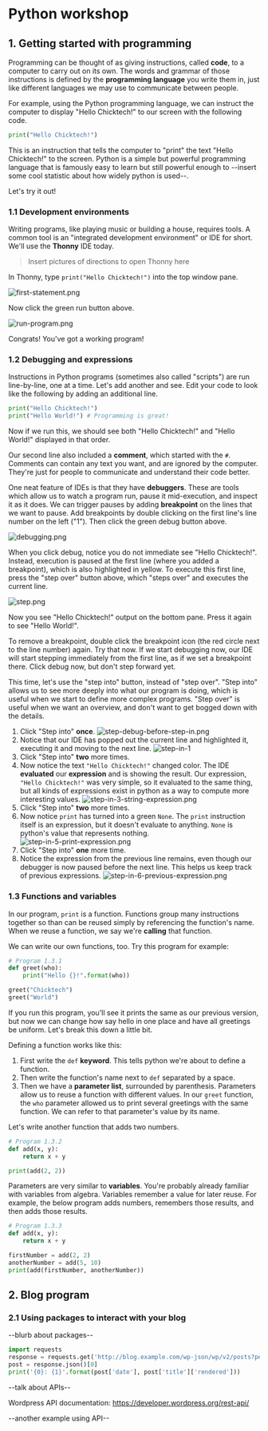 # Python workshop

## 1. Getting started with programming

Programming can be thought of as giving instructions, called **code**, to a computer to carry out on
its own. The words and grammar of those instructions is defined by the **programming language** you 
write them in, just like different languages we may use to communicate between people.

For example, using the Python programming language, we can instruct the computer to display "Hello 
Chicktech!" to our screen with the following code.

```python
print("Hello Chicktech!")
```

This is an instruction that tells the computer to "print" the text "Hello Chicktech!" to the 
screen. Python is a simple but powerful programming language that is famously easy to learn but 
still powerful enough to --insert some cool statistic about how widely python is used--.

Let's try it out!

### 1.1 Development environments

Writing programs, like playing music or building a house, requires tools. A common tool is an 
"integrated development environment" or IDE for short. We'll use the **Thonny** IDE today.

> Insert pictures of directions to open Thonny here

In Thonny, type `print("Hello Chicktech!")` into the top window pane.

![first-statement.png](first-statement.png)

Now click the green run button above.

![run-program.png](run-program.png)

Congrats! You've got a working program!

### 1.2 Debugging and expressions

Instructions in Python programs (sometimes also called "scripts") are run line-by-line, one at a 
time. Let's add another and see. Edit your code to look like the following by adding an additional
line.

```python
print("Hello Chicktech!")
print("Hello World!") # Programming is great!
``` 

Now if we run this, we should see both "Hello Chicktech!" and "Hello World!" displayed in that 
order.

Our second line also included a **comment**, which started with the `#`. Comments can contain any 
text you want, and are ignored by the computer. They're just for people to communicate and 
understand their code better.

One neat feature of IDEs is that they have **debuggers**. These are tools which allow us to watch a
program run, pause it mid-execution, and inspect it as it does. We can trigger pauses by adding
**breakpoint** on the lines that we want to pause. Add breakpoints by double clicking on the first
line's line number on the left ("1"). Then click the green debug button above.  

![debugging.png](debugging.png)

When you click debug, notice you do not immediate see "Hello Chicktech!". Instead, execution is
paused at the first line (where you added a breakpoint), which is also highlighted in yellow. To 
execute this first line, press the "step over" button above, which "steps over" and executes 
the current line.

![step.png](step.png)

Now you see "Hello Chicktech!" output on the bottom pane. Press it again to see "Hello World!".

To remove a breakpoint, double click the breakpoint icon (the red circle next to the line number)
again. Try that now. If we start debugging now, our IDE will start stepping immediately from the 
first line, as if we set a breakpoint there. Click debug now, but don't step forward yet.

This time, let's use the "step into" button, instead of "step over". "Step into" allows us to see 
more deeply into what our program is doing, which is useful when we start to define more complex 
programs. "Step over" is useful when we want an overview, and don't want to get bogged down with 
the details.

1. Click "Step into" **once**.
   ![step-debug-before-step-in.png](start-debug-before-step-in.png)
2. Notice that our IDE has popped out the current line and highlighted it, executing it and moving 
   to the next line.
   ![step-in-1](step-in-1.png)
3. Click "Step into" **two** more times.
4. Now notice the text `"Hello Chicktech!"` changed color. The IDE **evaluated** our **expression**
   and is showing the result. Our expression, `"Hello Chicktech!"` was very simple, so it evaluated 
   to the same thing, but all kinds of expressions exist in python as a way to compute more 
   interesting values.
   ![step-in-3-string-expression.png](step-in-3-string-expression.png)
5. Click "Step into" **two** more times. 
6. Now notice `print` has turned into a green `None`. The `print` instruction itself is an 
   expression, but it doesn't evaluate to anything. `None` is python's value that represents nothing.
   ![step-in-5-print-expression.png](step-in-5-print-expression.png)
7. Click "Step into" **one** more time. 
8. Notice the expression from the previous line remains, even though our debugger is now paused 
   before the next line. This helps us keep track of previous expressions. 
   ![step-in-6-previous-expression.png](step-in-6-previous-expression.png)

### 1.3 Functions and variables

In our program, `print` is a function. Functions group many instructions together so than can
be reused simply by referencing the function's name. When we reuse a function, we say we're 
**calling** that function. 

We can write our own functions, too. Try this program for example:

```python
# Program 1.3.1
def greet(who):
    print("Hello {}!".format(who))

greet("Chicktech")    
greet("World")
```

If you run this program, you'll see it prints the same as our previous version, but now we can 
change how say hello in one place and have all greetings be uniform. Let's break this down a little 
bit.

Defining a function works like this:

1. First write the `def` **keyword**. This tells python we're about to define a function.
2. Then write the function's name next to `def` separated by a space.
3. Then we have a **parameter list**, surrounded by parenthesis. Parameters allow us to reuse a 
function with different values. In our `greet` function, the `who` parameter allowed us to print 
several greetings with the same function. We can refer to that parameter's value by its name.

Let's write another function that adds two numbers.

```python
# Program 1.3.2
def add(x, y):
    return x + y

print(add(2, 2))
```

Parameters are very similar to **variables**. You're probably already familiar with variables from
algebra. Variables remember a value for later reuse. For example, the below program adds numbers,
remembers those results, and then adds those results.

```python
# Program 1.3.3
def add(x, y):
    return x + y

firstNumber = add(2, 2)
anotherNumber = add(5, 10)
print(add(firstNumber, anotherNumber))
```

## 2. Blog program

### 2.1 Using packages to interact with your blog

--blurb about packages--

```python
import requests
response = requests.get('http://blog.example.com/wp-json/wp/v2/posts?per_page=1')
post = response.json()[0]
print('{0}: {1}'.format(post['date'], post['title']['rendered']))
```

--talk about APIs--

Wordpress API documentation: https://developer.wordpress.org/rest-api/

--another example using API--










